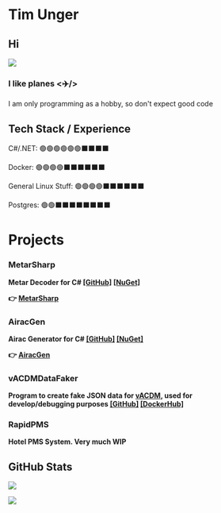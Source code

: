 # Tim Unger

## Hi

![]("/Images/Jake.gif")

### I like planes **<✈️/>**

I am only programming as a hobby, so don't expect good code

## Tech Stack / Experience

C#/.NET: 🟢🟢🟢🟢🟢🟢⬛⬛⬛⬛

Docker: 🟢🟢🟢🟢⬛⬛⬛⬛⬛⬛

General Linux Stuff:  🟢🟢🟢🟢⬛⬛⬛⬛⬛⬛

Postgres: 🟢🟢⬛⬛⬛⬛⬛⬛⬛⬛

# Projects

### MetarSharp

**Metar Decoder for C# [[GitHub]](https://github.com/Tim-Unger/MetarSharp) [[NuGet]](https://www.nuget.org/packages/MetarSharp/)**

**👉 [MetarSharp](/Projects/MetarSharp.MD)**


### AiracGen

**Airac Generator for C# [[GitHub]](https://github.com/Tim-Unger/AiracGen) [[NuGet]](https://www.nuget.org/packages/AiracGen)**

**👉 [AiracGen](/Projects/AiracGen.md)**

### vACDMDataFaker

**Program to create fake JSON data for [vACDM](https://vacdm.net), used for develop/debugging purposes [[GitHub]](https://github.com/Tim-Unger/vACDMDataFaker) [[DockerHub]](https://hub.docker.com/repositories/timunger)**

### RapidPMS

**Hotel PMS System. Very much WIP**

## GitHub Stats

[![](https://github-readme-stats.vercel.app/api?username=Tim-Unger&show_icons=true&theme=dark)](https://github.com/anuraghazra/github-readme-stats)

[![](https://github-readme-stats.vercel.app/api/top-langs/?username=Tim-Unger&show_icons=true&theme=dark)](https://github.com/anuraghazra/github-readme-stats)

